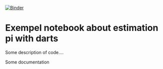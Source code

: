 [![Binder](https://mybinder.org/badge_logo.svg)](https://mybinder.org/v2/gh/hannulan/darts/HEAD)

# Exempel notebook about estimation pi with darts

Some description of code....

Some documentation
